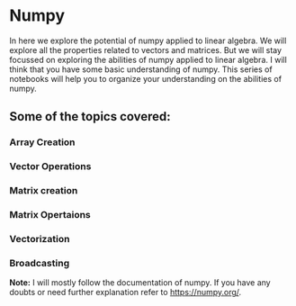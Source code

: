 # Numpy
In here we explore the potential of numpy applied to linear algebra. We will explore all the properties related to vectors and matrices. But we will stay focussed on exploring the abilities of numpy applied to linear algebra. I will think that you have some basic understanding of numpy. This series of notebooks will help you to organize your understanding on the abilities of numpy.
## Some of the topics covered:
### Array Creation
### Vector Operations
### Matrix creation
### Matrix Opertaions
### Vectorization
### Broadcasting

**Note:** I will mostly follow the documentation of numpy. If you have any doubts or need further explanation refer to https://numpy.org/.

